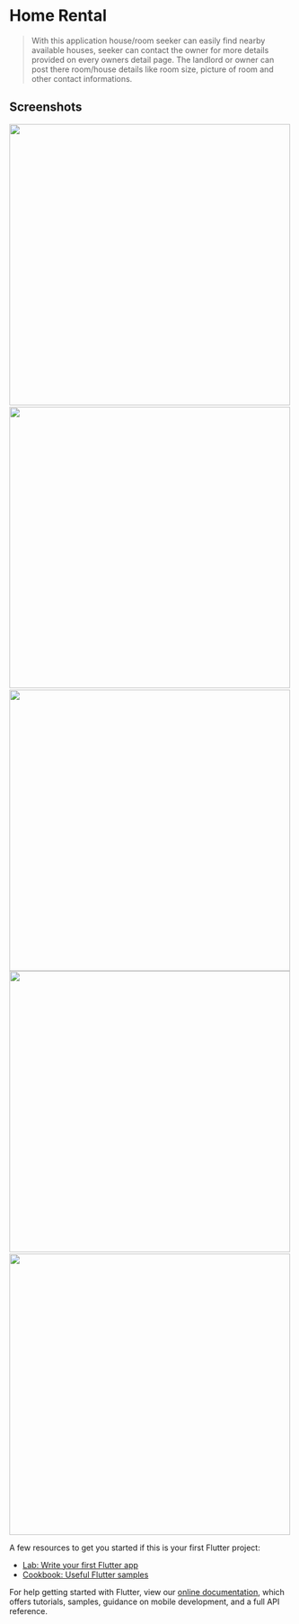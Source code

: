 # Home Rental

> With this application house/room seeker can easily find nearby available houses, seeker can contact the owner for more details provided on every owners detail page.
The landlord or owner can post there room/house details like room size, picture of room and other contact informations.

## Screenshots

<img src="https://github.com/itsmurphy/home_rental/blob/main/project/splash_screen.png" height="500em"/>&nbsp;<img src="https://github.com/itsmurphy/home_rental/blob/main/project/signin.png" height="500em"/>&nbsp;<img src="https://github.com/itsmurphy/home_rental/blob/main/project/signup.png" height="500em"/>
<img src="https://github.com/itsmurphy/home_rental/blob/main/project/homescreen.gif" height="500em"/>&nbsp;<img src="https://github.com/itsmurphy/home_rental/blob/main/project/post_info.gif" height="500em"/>

A few resources to get you started if this is your first Flutter project:

- [Lab: Write your first Flutter app](https://flutter.dev/docs/get-started/codelab)
- [Cookbook: Useful Flutter samples](https://flutter.dev/docs/cookbook)

For help getting started with Flutter, view our
[online documentation](https://flutter.dev/docs), which offers tutorials,
samples, guidance on mobile development, and a full API reference.
